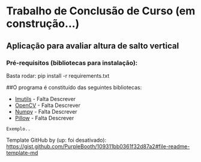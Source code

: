 # Trabalho de Conclusão de Curso (em construção...)

## Aplicação para avaliar altura de salto vertical

### Pré-requisitos (bibliotecas para instalação):

Basta rodar:
  pip install -r requirements.txt
  
##O programa é constituído das seguintes bibliotecas:

* [Imutils](https://pypi.org/project/imutils/) - Falta Descrever
* [OpenCV](https://pypi.org/project/opencv/) - Falta Descrever
* [Numpy](https://pypi.org/project/numpy/) - Falta Descrever
* [Pillow](https://pypi.org/project/pillow/) - Falta Descrever

```
Exemplo..
```

Template GitHub by (up: foi desativado):
https://gist.github.com/PurpleBooth/109311bb0361f32d87a2#file-readme-template-md

